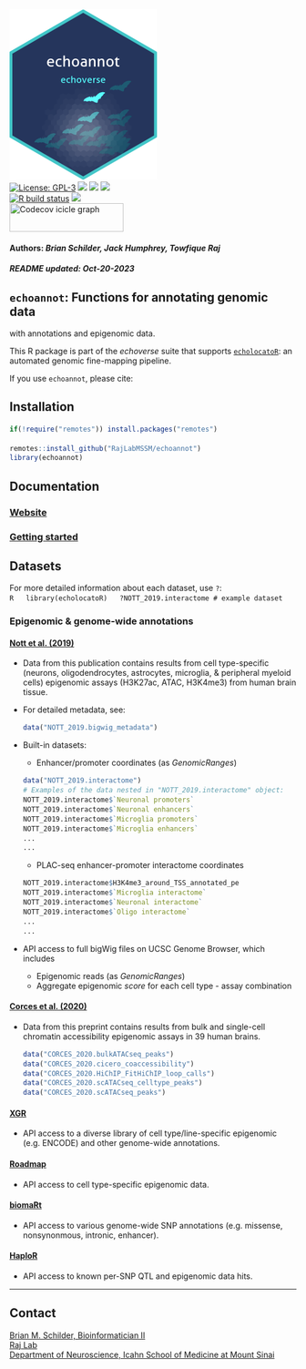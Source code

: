 <img src='https://github.com/RajLabMSSM/echoannot/raw/main/inst/hex/hex.png' title='Hex sticker for echoannot' height='300'><br>
[![License:
GPL-3](https://img.shields.io/badge/license-GPL--3-blue.svg)](https://cran.r-project.org/web/licenses/GPL-3)
[![](https://img.shields.io/badge/devel%20version-0.99.11-black.svg)](https://github.com/RajLabMSSM/echoannot)
[![](https://img.shields.io/github/languages/code-size/RajLabMSSM/echoannot.svg)](https://github.com/RajLabMSSM/echoannot)
[![](https://img.shields.io/github/last-commit/RajLabMSSM/echoannot.svg)](https://github.com/RajLabMSSM/echoannot/commits/main)
<br> [![R build
status](https://github.com/RajLabMSSM/echoannot/workflows/rworkflows/badge.svg)](https://github.com/RajLabMSSM/echoannot/actions)
[![](https://codecov.io/gh/RajLabMSSM/echoannot/branch/main/graph/badge.svg)](https://app.codecov.io/gh/RajLabMSSM/echoannot)
<br>
<a href='https://app.codecov.io/gh/RajLabMSSM/echoannot/tree/main' target='_blank'><img src='https://codecov.io/gh/RajLabMSSM/echoannot/branch/main/graphs/icicle.svg' title='Codecov icicle graph' width='200' height='50' style='vertical-align: top;'></a>  
<h4>  
Authors: <i>Brian Schilder, Jack Humphrey, Towfique Raj</i>  
</h4>
<h5>  
README updated: <i>Oct-20-2023</i>  
</h5>

## `echoannot`: Functions for annotating genomic data

with annotations and epigenomic data.

This R package is part of the *echoverse* suite that supports
[`echolocatoR`](https://github.com/RajLabMSSM/echolocatoR): an automated
genomic fine-mapping pipeline.

If you use `echoannot`, please cite:

## Installation

``` r
if(!require("remotes")) install.packages("remotes")

remotes::install_github("RajLabMSSM/echoannot")
library(echoannot)
```

## Documentation

### [Website](https://rajlabmssm.github.io/echoannot)

### [Getting started](https://rajlabmssm.github.io/echoannot/articles/echoannot)

## Datasets

For more detailed information about each dataset, use `?`:  
`R   library(echolocatoR)   ?NOTT_2019.interactome # example dataset`

### Epigenomic & genome-wide annotations

#### [Nott et al. (2019)](https://science.sciencemag.org/content/366/6469/1134.abstract)

- Data from this publication contains results from cell type-specific
  (neurons, oligodendrocytes, astrocytes, microglia, & peripheral
  myeloid cells) epigenomic assays (H3K27ac, ATAC, H3K4me3) from human
  brain tissue.

- For detailed metadata, see:

  ``` r
  data("NOTT_2019.bigwig_metadata")
  ```

- Built-in datasets:

  - Enhancer/promoter coordinates (as *GenomicRanges*)

  ``` r
  data("NOTT_2019.interactome")
  # Examples of the data nested in "NOTT_2019.interactome" object:
  NOTT_2019.interactome$`Neuronal promoters`
  NOTT_2019.interactome$`Neuronal enhancers`
  NOTT_2019.interactome$`Microglia promoters`
  NOTT_2019.interactome$`Microglia enhancers`
  ...
  ...
  ```

  - PLAC-seq enhancer-promoter interactome coordinates

  ``` r
  NOTT_2019.interactome$H3K4me3_around_TSS_annotated_pe
  NOTT_2019.interactome$`Microglia interactome`
  NOTT_2019.interactome$`Neuronal interactome`
  NOTT_2019.interactome$`Oligo interactome`
  ...
  ...
  ```

- API access to full bigWig files on UCSC Genome Browser, which includes

  - Epigenomic reads (as *GenomicRanges*)  
  - Aggregate epigenomic *score* for each cell type - assay combination

#### [Corces et al. (2020)](https://www.biorxiv.org/content/10.1101/2020.01.06.896159v1)

- Data from this preprint contains results from bulk and single-cell
  chromatin accessibility epigenomic assays in 39 human brains.

  ``` r
  data("CORCES_2020.bulkATACseq_peaks")
  data("CORCES_2020.cicero_coaccessibility")
  data("CORCES_2020.HiChIP_FitHiChIP_loop_calls")
  data("CORCES_2020.scATACseq_celltype_peaks")
  data("CORCES_2020.scATACseq_peaks")
  ```

#### [XGR](http://xgr.r-forge.r-project.org)

- API access to a diverse library of cell type/line-specific epigenomic
  (e.g. ENCODE) and other genome-wide annotations.

#### [Roadmap](http://www.roadmapepigenomics.org)

- API access to cell type-specific epigenomic data.

#### [biomaRt](https://bioconductor.org/packages/release/bioc/html/biomaRt.html)

- API access to various genome-wide SNP annotations (e.g. missense,
  nonsynonmous, intronic, enhancer).

#### [HaploR](https://cran.r-project.org/web/packages/haploR/vignettes/haplor-vignette.html)

- API access to known per-SNP QTL and epigenomic data hits.

<hr>

## Contact

<a href="https://bschilder.github.io/BMSchilder/" target="_blank">Brian
M. Schilder, Bioinformatician II</a>  
<a href="https://rajlab.org" target="_blank">Raj Lab</a>  
<a href="https://icahn.mssm.edu/about/departments/neuroscience" target="_blank">Department
of Neuroscience, Icahn School of Medicine at Mount Sinai</a>
